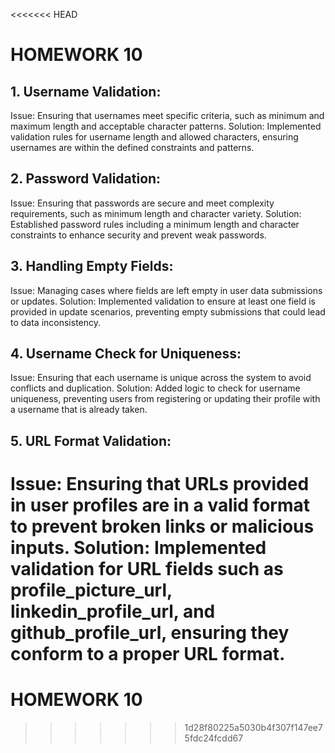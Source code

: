 <<<<<<< HEAD
# HOMEWORK 10

## 1. Username Validation:

Issue: Ensuring that usernames meet specific criteria, such as minimum and maximum length and acceptable character patterns.
Solution: Implemented validation rules for username length and allowed characters, ensuring usernames are within the defined constraints and patterns.

## 2. Password Validation:

Issue: Ensuring that passwords are secure and meet complexity requirements, such as minimum length and character variety.
Solution: Established password rules including a minimum length and character constraints to enhance security and prevent weak passwords.

## 3. Handling Empty Fields:

Issue: Managing cases where fields are left empty in user data submissions or updates.
Solution: Implemented validation to ensure at least one field is provided in update scenarios, preventing empty submissions that could lead to data inconsistency.

## 4. Username Check for Uniqueness:

Issue: Ensuring that each username is unique across the system to avoid conflicts and duplication.
Solution: Added logic to check for username uniqueness, preventing users from registering or updating their profile with a username that is already taken.

## 5. URL Format Validation:

Issue: Ensuring that URLs provided in user profiles are in a valid format to prevent broken links or malicious inputs.
Solution: Implemented validation for URL fields such as profile_picture_url, linkedin_profile_url, and github_profile_url, ensuring they conform to a proper URL format.
=======
# HOMEWORK 10
>>>>>>> 1d28f80225a5030b4f307f147ee75fdc24fcdd67
